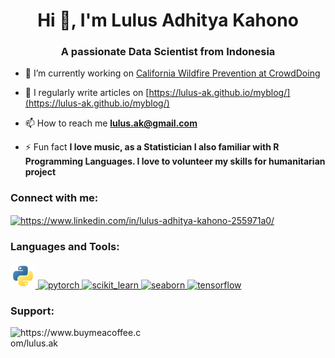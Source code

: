<h1 align="center">Hi 👋, I'm Lulus Adhitya Kahono</h1>
<h3 align="center">A passionate Data Scientist from Indonesia</h3>

- 🔭 I’m currently working on [California Wildfire Prevention at CrowdDoing](https://lulus-ak.github.io/myblog/#category=calfire)

- 📝 I regularly write articles on [https://lulus-ak.github.io/myblog/](https://lulus-ak.github.io/myblog/)

- 📫 How to reach me **lulus.ak@gmail.com**

- ⚡ Fun fact **I love music, as a Statistician I also familiar with R Programming Languages. I love to volunteer my skills for humanitarian project**

<h3 align="left">Connect with me:</h3>
<p align="left">
<a href="https://linkedin.com/in/https://www.linkedin.com/in/lulus-adhitya-kahono-255971a0/" target="blank"><img align="center" src="https://raw.githubusercontent.com/rahuldkjain/github-profile-readme-generator/master/src/images/icons/Social/linked-in-alt.svg" alt="https://www.linkedin.com/in/lulus-adhitya-kahono-255971a0/" height="30" width="40" /></a>
</p>

<h3 align="left">Languages and Tools:</h3>
<p align="left"> <a href="https://www.python.org" target="_blank" rel="noreferrer"> <img src="https://raw.githubusercontent.com/devicons/devicon/master/icons/python/python-original.svg" alt="python" width="40" height="40"/> </a> <a href="https://pytorch.org/" target="_blank" rel="noreferrer"> <img src="https://www.vectorlogo.zone/logos/pytorch/pytorch-icon.svg" alt="pytorch" width="40" height="40"/> </a> <a href="https://scikit-learn.org/" target="_blank" rel="noreferrer"> <img src="https://upload.wikimedia.org/wikipedia/commons/0/05/Scikit_learn_logo_small.svg" alt="scikit_learn" width="40" height="40"/> </a> <a href="https://seaborn.pydata.org/" target="_blank" rel="noreferrer"> <img src="https://seaborn.pydata.org/_images/logo-mark-lightbg.svg" alt="seaborn" width="40" height="40"/> </a> <a href="https://www.tensorflow.org" target="_blank" rel="noreferrer"> <img src="https://www.vectorlogo.zone/logos/tensorflow/tensorflow-icon.svg" alt="tensorflow" width="40" height="40"/> </a> </p>

<h3 align="left">Support:</h3>
<p><a href="https://www.buymeacoffee.com/https://www.buymeacoffee.com/lulus.ak"> <img align="left" src="https://cdn.buymeacoffee.com/buttons/v2/default-yellow.png" height="50" width="210" alt="https://www.buymeacoffee.com/lulus.ak" /></a></p><br><br>

